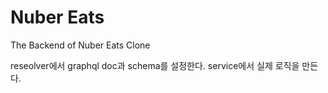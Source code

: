 # Nuber Eats

The Backend of Nuber Eats Clone

reseolver에서 graphql doc과 schema를 설정한다.
service에서 실제 로직을 만든다.
